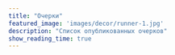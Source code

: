 ```yaml
---
title: "Очерки"
featured_image: 'images/decor/runner-1.jpg'
description: "Список опубликованных очерков"
show_reading_time: true
---
```


